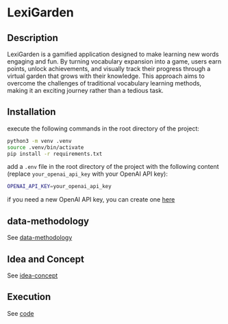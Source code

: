 # LexiGarden

## Description

LexiGarden is a gamified application designed to make learning new words engaging and fun. By turning vocabulary expansion into a game, users earn points, unlock achievements, and visually track their progress through a virtual garden that grows with their knowledge. This approach aims to overcome the challenges of traditional vocabulary learning methods, making it an exciting journey rather than a tedious task.

## Installation

execute the following commands in the root directory of the project:

```bash
python3 -m venv .venv
source .venv/bin/activate
pip install -r requirements.txt
```

add a `.env` file in the root directory of the project with the following content (replace `your_openai_api_key` with your OpenAI API key):

```bash
OPENAI_API_KEY=your_openai_api_key
```

if you need a new OpenAI API key, you can create one [here](https://platform.openai.com/signup)

## data-methodology

See [data-methodology](docs/data.md)

## Idea and Concept

See [idea-concept](docs/idea.md)

## Execution

See [code](docs/code.md)
